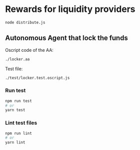 # Rewards for liquidity providers

```bash
node distribute.js
```

## Autonomous Agent that lock the funds

Oscript code of the AA:

```bash
./locker.aa
```

Test file:

```bash
./test/locker.test.oscript.js
```

### Run test

```bash
npm run test
# or
yarn test
```

### Lint test files

```bash
npm run lint
# or
yarn lint
```
